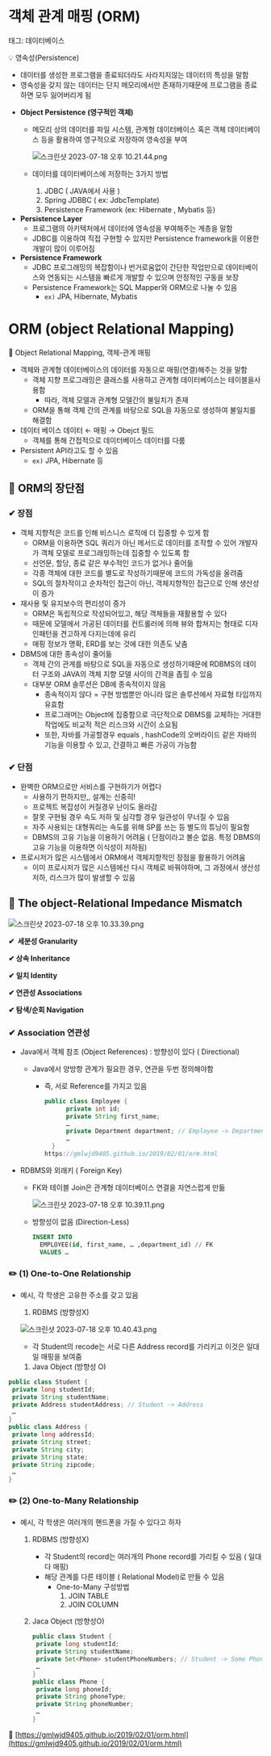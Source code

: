 # 객체 관계 매핑 (ORM)

태그: 데이터베이스

<aside>
💡 영속성(Persistence)

- 데이터를 생성한 프로그램을 종료되더라도 사라지지않는 데이터의 특성을 말함
- 영속성을 갖지 않는 데이터는 단지 메모리에서만 존재하기때문에 프로그램을 종료하면 모두 잃어버리게 됨
</aside>

- **Object Persistence (영구적인 객체)**
    - 메모리 상의 데이터를 파일 시스템, 관계형 데이터베이스 혹은 객체 데이터베이스 등을 활용하여 영구적으로 저장하여 영속성을 부여
        
        ![스크린샷 2023-07-18 오후 10.21.44.png](%E1%84%80%E1%85%A2%E1%86%A8%E1%84%8E%E1%85%A6%20%E1%84%80%E1%85%AA%E1%86%AB%E1%84%80%E1%85%A8%20%E1%84%86%E1%85%A2%E1%84%91%E1%85%B5%E1%86%BC%20(ORM)%20a68dffea33b642039aa919498e84661d/%25E1%2584%2589%25E1%2585%25B3%25E1%2584%258F%25E1%2585%25B3%25E1%2584%2585%25E1%2585%25B5%25E1%2586%25AB%25E1%2584%2589%25E1%2585%25A3%25E1%2586%25BA_2023-07-18_%25E1%2584%258B%25E1%2585%25A9%25E1%2584%2592%25E1%2585%25AE_10.21.44.png)
        
    - 데이터를 데이터베이스에 저장하는 3가지 방법
        1. JDBC ( JAVA에서 사용 )
        2. Spring JDBBC ( ex: JdbcTemplate)
        3. Persistence Framework (ex: Hibernate , Mybatis 등)
- **Persistence Layer**
    - 프로그램의 아키텍처에서 데이터에 영속성을 부여해주는 계층을 말함
    - JDBC를 이용하여 직접 구현할 수 있지만 Persistence framework을 이용한 개발이 많이 이루어짐
- **Persistence Framework**
    - JDBC 프로그래밍의 복잡함이나 번거로움없이 간단한 작업만으로 데이터베이스와 연동되는 시스템을 빠르게 개발할 수 있으며 안정적인 구동을 보장
    - Persistence Framework는 SQL Mapper와 ORM으로 나눌 수 있음
        - `ex)` JPA, Hibernate, Mybatis

# ORM (object Relational Mapping)

**📌** Object Relational Mapping, 객체-관계 매핑

- 객체와 관계형 데이터베이스의 데이터를 자동으로 매핑(연결)해주는 것을 말함
    - 객체 지향 프로그래밍은 클래스를 사용하고 관계형 데이터베이스는 테이블을사용함
        - 따라, 객체 모델과 관계형 모델간의 불일치가 존재
    - ORM을 통해 객체 간의 관계를 바탕으로 SQL을 자동으로 생성하여 불일치를 해결함
- 데이터 베이스 데이터 ← 매핑 → Obejct 필드
    - 객체를 통해 간접적으로 데이터베이스 데이터를 다룸
- Persistent API라고도 할 수 있음
    - `ex)` JPA, Hibernate 등

## **📌 ORM의 장단점**

### **✔ 장점**

- 객체 지향적은 코드를 인해 비스니스 로직에 더 집중할 수 있게 함
    - ORM을 이용하면 SQL 쿼리가 아닌 메서드로 데이터를 조작할 수 있어 개발자가 객체 모델로 프로그래밍하는데 집중할 수 있도록 함
    - 선언문, 할당, 종료 같은 부수적인 코드가 없거나 줄어듦
    - 각종 객체에 대한 코드를 별도로 작성하기때문에 코드의 가독성을 올려줌
    - SQL의 절차적이고 순차적인 접근이 아닌, 객체지향적인 접근으로 인해 생산성이 증가
- 재사용 및 유지보수의 편리성이 증가
    - ORM은 독립적으로 작성되어있고, 해당 객체들을 재활용할 수 있다
    - 때문에 모델에서 가공된 데이터를 컨트롤러에 의해 뷰와 합쳐지는 형태로 디자인패턴을 견고하게 다지는데에 유리
    - 매핑 정보가 명확, ERD를 보는 것에 대한 의존도 낮춤
- DBMS에 대한 종속성이 줄어듦
    - 객체 간의 관계를 바탕으로 SQL을 자동으로 생성하기때문에 RDBMS의 데이터 구조와 JAVA의 객체 지향 모델 사이의 간격을 좁힐 수 있음
    - 대부분 ORM 솔루션은 DB에 종속적이지 않음
        - 종속적이지 않다 = 구현 방법뿐만 아니라 많은 솔루션에서 자료형 타입까지 유효함
        - 프로그래머는 Object에 집중함으로 극단적으로 DBMS를 교체하는 거대한 작업에도 비교적 적은 리스크와 시간이 소요됨
        - 또한, 자바를 가공할경우 equals , hashCode의 오버라이드 같은 자바의 기능을 이용할 수 있고, 간결하고 빠른 가공이 가능함

### **✔ 단점**

- 완벽한 ORM으로만 서비스를 구현하기가 어렵다
    - 사용하기 편하지만,, 설계는 신중히!
    - 프로젝트 복잡성이 커질경우 난이도 올라감
    - 잘못 구현될 경우 속도 저하 및 심각할 경우 일관성이 무너질 수 있음
    - 자주 사용되는 대형쿼리는 속도를 위해 SP를 쓰는 등 별도의 튜닝이 필요함
    - DBMS의 고유 기능을 이용하기 어려움 ( 단점이라고 볼순 없음. 특정 DBMS의 고유 기능을 이용하면 이식성이 저하됨)
- 프로시저가 많은 시스템에서 ORM에서 객체지향적인 장점을 활용하기 어려움
    - 이미 프로시저가 많은 시스템에선 다시 객체로 바꿔야하며, 그 과정에서 생산성 저하, 리스크가 많이 발생할 수 있음

## **📌 The object-Relational Impedance Mismatch**

![스크린샷 2023-07-18 오후 10.33.39.png](%E1%84%80%E1%85%A2%E1%86%A8%E1%84%8E%E1%85%A6%20%E1%84%80%E1%85%AA%E1%86%AB%E1%84%80%E1%85%A8%20%E1%84%86%E1%85%A2%E1%84%91%E1%85%B5%E1%86%BC%20(ORM)%20a68dffea33b642039aa919498e84661d/%25E1%2584%2589%25E1%2585%25B3%25E1%2584%258F%25E1%2585%25B3%25E1%2584%2585%25E1%2585%25B5%25E1%2586%25AB%25E1%2584%2589%25E1%2585%25A3%25E1%2586%25BA_2023-07-18_%25E1%2584%258B%25E1%2585%25A9%25E1%2584%2592%25E1%2585%25AE_10.33.39.png)

**✔  세분성 Granularity**

**✔ 상속 Inheritance**

**✔ 일치 Identity**

**✔ 연관성 Associations**

**✔ 탐색/순회 Navigation**

### **✔ Association 연관성**

- Java에서 객체 참조 (Object References) : 방향성이 있다 ( Directional)
    - Java에서 양방향 관계가 필요한 경우, 연관을 두번 정의해야함
        - 즉, 서로 Reference를 가지고 있음
            
            ```java
            public class Employee { 
                  private int id; 
                  private String first_name; 
                  …
                  private Department department; // Employee -> Department
                  …
              }
            https://gmlwjd9405.github.io/2019/02/01/orm.html
            ```
            
- RDBMS와 외래키 ( Foreign Key)
    - FK와 테이블 Join은 관계형 데이터베이스 연결을 자연스럽게 만듦
        
        ![스크린샷 2023-07-18 오후 10.39.11.png](%E1%84%80%E1%85%A2%E1%86%A8%E1%84%8E%E1%85%A6%20%E1%84%80%E1%85%AA%E1%86%AB%E1%84%80%E1%85%A8%20%E1%84%86%E1%85%A2%E1%84%91%E1%85%B5%E1%86%BC%20(ORM)%20a68dffea33b642039aa919498e84661d/%25E1%2584%2589%25E1%2585%25B3%25E1%2584%258F%25E1%2585%25B3%25E1%2584%2585%25E1%2585%25B5%25E1%2586%25AB%25E1%2584%2589%25E1%2585%25A3%25E1%2586%25BA_2023-07-18_%25E1%2584%258B%25E1%2585%25A9%25E1%2584%2592%25E1%2585%25AE_10.39.11.png)
        
    - 방향성이 없음 (Direction-Less)
        
        ```sql
        INSERT INTO 
          EMPLOYEE(id, first_name, … ,department_id) // FK
          VALUES …
        ```
        

### ✏️ (1) One-to-One Relationship

- 예시, 각 학생은 고유한 주소를 갖고 있음
    1. RDBMS (방향성X)
    
    ![스크린샷 2023-07-18 오후 10.40.43.png](%E1%84%80%E1%85%A2%E1%86%A8%E1%84%8E%E1%85%A6%20%E1%84%80%E1%85%AA%E1%86%AB%E1%84%80%E1%85%A8%20%E1%84%86%E1%85%A2%E1%84%91%E1%85%B5%E1%86%BC%20(ORM)%20a68dffea33b642039aa919498e84661d/%25E1%2584%2589%25E1%2585%25B3%25E1%2584%258F%25E1%2585%25B3%25E1%2584%2585%25E1%2585%25B5%25E1%2586%25AB%25E1%2584%2589%25E1%2585%25A3%25E1%2586%25BA_2023-07-18_%25E1%2584%258B%25E1%2585%25A9%25E1%2584%2592%25E1%2585%25AE_10.40.43.png)
    
    - 각 Student의 recode는 서로 다른 Address record를 가리키고 이것은 일대일 매핑을 보여줌
    1. Java Object (방향성 O)

```java
public class Student {
 private long studentId;
 private String studentName;
 private Address studentAddress; // Student -> Address
 …
}
public class Address {
 private long addressId;
 private String street;
 private String city;
 private String state;
 private String zipcode;
 …
}
```

### ✏️ (2) One-to-Many Relationship

- 예시, 각 학생은 여러개의 핸드폰을 가질 수 있다고 하자
    1. RDBMS (방향성X)
        - 각 Student의 record는 여러개의 Phone record를 가리킬 수 있음 ( 일대다 매핑)
        - 해당 관계를 다른 테이블 ( Relational Model)로 만들 수 있음
            - One-to-Many 구성방법
                1. JOIN TABLE
                2. JOIN COLUMN
    2. Jaca Object (방향성O)
        
        ```java
        public class Student {
         private long studentId;
         private String studentName;
         private Set<Phone> studentPhoneNumbers; // Student -> Some Phones
         …
        }
        public class Phone {
         private long phoneId;
         private String phoneType;
         private String phoneNumber;
         …
        }
        ```
        

🔗 [https://gmlwjd9405.github.io/2019/02/01/orm.html](https://gmlwjd9405.github.io/2019/02/01/orm.html)

###
